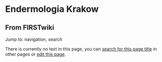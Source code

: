 # Endermologia Krakow

## From FIRSTwiki

Jump to: navigation, search

There is currently no text in this page, you can [search for this page title](Special:Search/Endermologia_Krakow "Special:Search/Endermologia Krakow") in other pages or [edit this page](http://firstwiki.net/index.php?title=Endermologia_Krakow&action=edit "http://firstwiki.net/index.php?title=Endermologia_Krakow&action=edit").
